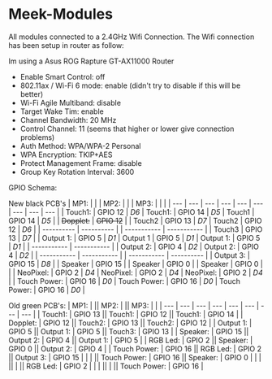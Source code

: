 # Meek-Modules

All modules connected to a 2.4GHz Wifi Connection.
The Wifi connection has been setup in router as follow:

Im using a Asus ROG Rapture GT-AX11000 Router

- Enable Smart Control: off
- 802.11ax / Wi-Fi 6 mode: enable (didn't try to disable if this will be better)
- Wi-Fi Agile Multiband: disable
- Target Wake Tim: enable
- Channel Bandwidth: 20 MHz
- Control Channel: 11 (seems that higher or lower give connection problems)
- Auth Method: WPA/WPA-2 Personal
- WPA Encryption: TKIP+AES
- Protect Management Frame: disable
- Group Key Rotation Interval: 3600

GPIO Schema:

New black PCB's
| MP1: |     |     | MP2: |     |     | MP3: |     |     |
| --- | --- | --- | --- | --- | --- | --- | --- | --- |
| Touch1: | GPIO 12 | *D6* | Touch1: | GPIO 14 | *D5* | Touch1 | GPIO 14 | *D5* |
| ~~Dopplet:~~ | ~~GPIO 12~~ |     | Touch2 | GPIO 13 | *D7* | Touch2 | GPIO 12 | *D6* |
| \-\-\-\-\-\-\-\-\-\- | \-\-\-\-\-\-\-\-\-\- |     | \-\-\-\-\-\-\-\-\-\-\- | \-\-\-\-\-\-\-\-\-\-\- |     | Touch3 | GPIO 13 | *D7* |
| Output 1: | GPIO 5 | *D1* | Output 1 | GPIO 5 | *D1* | Output 1: | GPIO 5 | *D1* |
| \-\-\-\-\-\-\-\-\-\-\- | \-\-\-\-\-\-\-\-\-\-\- |     | Output 2: | GPIO 4 | *D2* | Output 2: | GPIO 4 | *D2* |
| \-\-\-\-\-\-\-\-\-\-\- | \-\-\-\-\-\-\-\-\-\-\- |     | \-\-\-\-\-\-\-\-\-\-\- | \-\-\-\-\-\-\-\-\-\- |     | Output 3: | GPIO 15 | *D8* |
| Speaker | GPIO 15 |     | Speaker | GPIO 0 |     | Speaker | GPIO 0 |     |
| NeoPixel: | GPIO 2 | *D4* | NeoPixel: | GPIO 2 | *D4* | NeoPixel: | GPIO 2 | *D4* |
| Touch Power: | GPIO 16 | *D0* | Touch Power: | GPIO 16 | *D0* | Touch Power: | GPIO 16 | *D0* |


Old green PCB's:
| MP1:    |     || MP2:    |     || MP3:    |     |
| --- | --- | --- | --- | --- | --- | --- | --- |
| Touch1:    | GPIO 13   || Touch1:    | GPIO 12   || Touch1:    | GPIO 14   |
| Dopplet:   | GPIO 12    || Touch2:   | GPIO 13    || Touch2:   | GPIO 12    |
| Output 1:   | GPIO 5    || Output 1:   | GPIO 5    || Touch3:   | GPIO 13    |
| Speaker:    | GPIO 15    || Output 2:    | GPIO 4    || Output 1:   | GPIO 5    |
| RGB Led:   | GPIO 2    || Speaker:   | GPIO 0    || Output 2:   | GPIO 4    |
| Touch Power:   | GPIO 16    || RGB Led:    | GPIO 2    || Output 3:   | GPIO 15    |
|    |     || Touch Power:   | GPIO 16    || Speaker:    | GPIO 0    |
|    |     ||    |     || RGB Led:   | GPIO 2    |
|    |     ||    |     || Touch Power:   | GPIO 16    |
